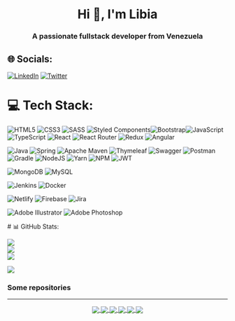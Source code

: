<!DOCTYPE html>
<html>

<head>

   
 </head>
<body>
    <h1 align="center">Hi 👋, I'm Libia</h1>
<h3 align="center">A passionate fullstack developer from Venezuela</h3>  


## 🌐 Socials:
[![LinkedIn](https://img.shields.io/badge/LinkedIn-%230077B5.svg?logo=linkedin&logoColor=white)](https://www.linkedin.com/in/libia-m-freites-m/) [![Twitter](https://img.shields.io/badge/Twitter-%231DA1F2.svg?logo=Twitter&logoColor=white)](https://twitter.com/LibiaMFM) 

# 💻 Tech Stack:
![HTML5](https://img.shields.io/badge/html5-%23E34F26.svg?style=for-the-badge&logo=html5&logoColor=white) ![CSS3](https://img.shields.io/badge/css3-%231572B6.svg?style=for-the-badge&logo=css3&logoColor=white) ![SASS](https://img.shields.io/badge/SASS-hotpink.svg?style=for-the-badge&logo=SASS&logoColor=white) ![Styled Components](https://img.shields.io/badge/styled--components-DB7093?style=for-the-badge&logo=styled-components&logoColor=white)![Bootstrap](https://img.shields.io/badge/bootstrap-%23563D7C.svg?style=for-the-badge&logo=bootstrap&logoColor=white)![JavaScript](https://img.shields.io/badge/javascript-%23323330.svg?style=for-the-badge&logo=javascript&logoColor=%23F7DF1E) ![TypeScript](https://img.shields.io/badge/typescript-%23007ACC.svg?style=for-the-badge&logo=typescript&logoColor=white) ![React](https://img.shields.io/badge/react-%2320232a.svg?style=for-the-badge&logo=react&logoColor=%2361DAFB) ![React Router](https://img.shields.io/badge/React_Router-CA4245?style=for-the-badge&logo=react-router&logoColor=white) ![Redux](https://img.shields.io/badge/redux-%23593d88.svg?style=for-the-badge&logo=redux&logoColor=white) ![Angular](https://img.shields.io/badge/angular-%23DD0031.svg?style=for-the-badge&logo=angular&logoColor=white) 
   
   
![Java](https://img.shields.io/badge/java-%23ED8B00.svg?style=for-the-badge&logo=java&logoColor=white) ![Spring](https://img.shields.io/badge/spring-%236DB33F.svg?style=for-the-badge&logo=spring&logoColor=white) ![Apache Maven](https://img.shields.io/badge/Apache%20Maven-C71A36?style=for-the-badge&logo=Apache%20Maven&logoColor=white) ![Thymeleaf](https://img.shields.io/badge/Thymeleaf-%23005C0F.svg?style=for-the-badge&logo=Thymeleaf&logoColor=white) ![Swagger](https://img.shields.io/badge/-Swagger-%23Clojure?style=for-the-badge&logo=swagger&logoColor=white) ![Postman](https://img.shields.io/badge/Postman-FF6C37?style=for-the-badge&logo=postman&logoColor=white) ![Gradle](https://img.shields.io/badge/Gradle-02303A.svg?style=for-the-badge&logo=Gradle&logoColor=white) ![NodeJS](https://img.shields.io/badge/node.js-6DA55F?style=for-the-badge&logo=node.js&logoColor=white) ![Yarn](https://img.shields.io/badge/yarn-%232C8EBB.svg?style=for-the-badge&logo=yarn&logoColor=white) ![NPM](https://img.shields.io/badge/NPM-%23000000.svg?style=for-the-badge&logo=npm&logoColor=white) ![JWT](https://img.shields.io/badge/JWT-black?style=for-the-badge&logo=JSON%20web%20tokens) 
   

![MongoDB](https://img.shields.io/badge/MongoDB-%234ea94b.svg?style=for-the-badge&logo=mongodb&logoColor=white) ![MySQL](https://img.shields.io/badge/mysql-%2300f.svg?style=for-the-badge&logo=mysql&logoColor=white)
   

![Jenkins](https://img.shields.io/badge/jenkins-%232C5263.svg?style=for-the-badge&logo=jenkins&logoColor=white) ![Docker](https://img.shields.io/badge/docker-%230db7ed.svg?style=for-the-badge&logo=docker&logoColor=white)    
   
![Netlify](https://img.shields.io/badge/netlify-%23000000.svg?style=for-the-badge&logo=netlify&logoColor=#00C7B7)  ![Firebase](https://img.shields.io/badge/firebase-%23039BE5.svg?style=for-the-badge&logo=firebase)     ![Jira](https://img.shields.io/badge/jira-%230A0FFF.svg?style=for-the-badge&logo=jira&logoColor=white) 
   
![Adobe Illustrator](https://img.shields.io/badge/adobeillustrator-%23FF9A00.svg?style=for-the-badge&logo=adobeillustrator&logoColor=white) ![Adobe Photoshop](https://img.shields.io/badge/adobephotoshop-%2331A8FF.svg?style=for-the-badge&logo=adobephotoshop&logoColor=white)
   




    
<div align:"center"> 
# 📊 GitHub Stats:
 
![](https://github-readme-stats.vercel.app/api?username=margaritasing&theme=dark&hide_border=false&include_all_commits=true&count_private=true)<br/>
![](https://github-readme-streak-stats.herokuapp.com/?user=margaritasing&theme=dark&hide_border=false)<br/>
![](https://github-readme-stats.vercel.app/api/top-langs/?username=margaritasing&theme=dark&hide_border=false&include_all_commits=true&count_private=true&layout=compact)


[![](https://visitcount.itsvg.in/api?id=Margaritasing&icon=0&color=11)](https://visitcount.itsvg.in)

<!-- Proudly created with GPRM ( https://gprm.itsvg.in ) -->  
   
   
   
   
 </div>  
 

    
    
    
</div>
      

    
 <h3 align="left">Some repositories</h3> 
 <hr />
    
<div align="center">
   <a href="https://github.com/margaritasing/a.Challenger_Disney">
      <img align="center" src="https://github-readme-stats-ten-blush.vercel.app/api/pin/?username=margaritasing&repo=Challenger_Disney&theme=dracula" />
</a>
<a href="https://github.com/margaritasing/A.CRUDSpringBD">
      <img align="center" src="https://github-readme-stats.vercel.app/api/pin/?username=margaritasing&repo=CRUDSpringBD&theme=dracula" />
</a>
<a href="https://github.com/margaritasing/AplicacionAerolineaDjango">
      <img align="center" src="https://github-readme-stats-ten-blush.vercel.app/api/pin/?username=margaritasing&repo=AplicacionAerolineaDjango&theme=dracula" />
</a>
    <a href="https://github.com/margaritasing/A.Python-con-React">
      <img align="center" src="https://github-readme-stats.vercel.app/api/pin/?username=margaritasing&repo=Python-con-React&theme=dracula" />
</a>
<a href="https://github.com/margaritasing/ApiProductoRoles">
      <img align="center" src="https://github-readme-stats-ten-blush.vercel.app/api/pin/?username=margaritasing&repo=ApiProductoRoles&theme=dracula" />
</a>
 <a href="https://github.com/margaritasing/GaleriaDePeliculasOMDB">
      <img align="center" src="https://github-readme-stats.vercel.app/api/pin/?username=margaritasing&repo=GaleriaDePeliculasOMDB&theme=dracula" />
</a>
   
</div>
   
   
   
   
  

    
    



</body>

</html>





